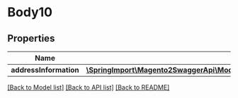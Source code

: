 # Body10

## Properties
Name | Type | Description | Notes
------------ | ------------- | ------------- | -------------
**addressInformation** | [**\SpringImport\Magento2SwaggerApi\Model\CheckoutDataShippingInformationInterface**](CheckoutDataShippingInformationInterface.md) |  | 

[[Back to Model list]](../README.md#documentation-for-models) [[Back to API list]](../README.md#documentation-for-api-endpoints) [[Back to README]](../README.md)


